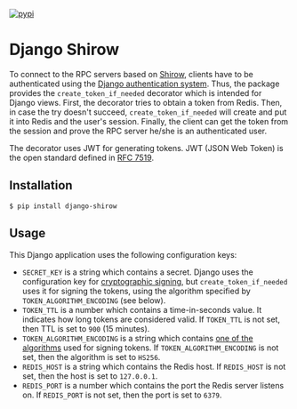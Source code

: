 [![pypi](https://img.shields.io/pypi/v/django-shirow.svg)](https://pypi.org/project/django-shirow/)

# Django Shirow

To connect to the RPC servers based on [Shirow](https://github.com/tolstoyevsky/shirow), clients have to be authenticated using the [Django authentication system](https://docs.djangoproject.com/en/2.0/topics/auth/). Thus, the package provides the `create_token_if_needed` decorator which is intended for Django views. First, the decorator tries to obtain a token from Redis. Then, in case the try doesn't succeed, `create_token_if_needed` will create and put it into Redis and the user's session. Finally, the client can get the token from the session and prove the RPC server he/she is an authenticated user.

The decorator uses JWT for generating tokens. JWT (JSON Web Token) is the open standard defined in [RFC 7519](https://tools.ietf.org/html/rfc7519).

## Installation

```
$ pip install django-shirow
```

## Usage

This Django application uses the following configuration keys:

* `SECRET_KEY` is a string which contains a secret. Django uses the configuration key for [cryptographic signing](https://docs.djangoproject.com/en/2.0/topics/signing/), but `create_token_if_needed` uses it for signing the tokens, using the algorithm specified by `TOKEN_ALGORITHM_ENCODING` (see below).
* `TOKEN_TTL` is a number which contains a time-in-seconds value. It indicates how long tokens are considered valid. If `TOKEN_TTL` is not set, then TTL is set to `900` (15 minutes).
* `TOKEN_ALGORITHM_ENCODING` is a string which contains [one of the algorithms](https://pyjwt.readthedocs.io/en/latest/algorithms.html#digital-signature-algorithms) used for signing tokens. If `TOKEN_ALGORITHM_ENCODING` is not set, then the algorithm is set to `HS256`.
* `REDIS_HOST` is a string which contains the Redis host. If `REDIS_HOST` is not set, then the host is set to `127.0.0.1`.
* `REDIS_PORT` is a number which contains the port the Redis server listens on. If `REDIS_PORT` is not set, then the port is set to `6379`.
